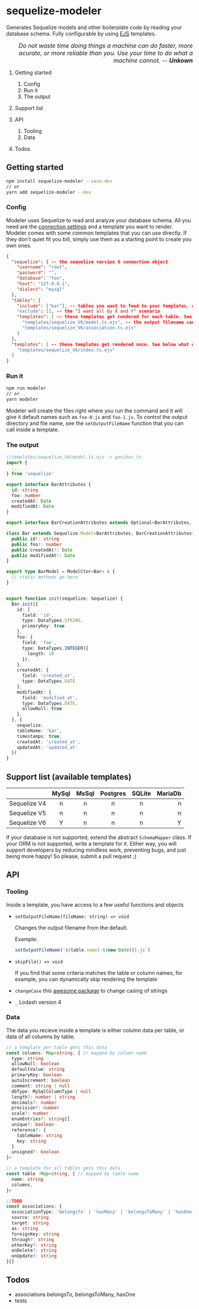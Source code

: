 # sequelize-modeler

Generates Sequelize models and other boilerplate code by reading your database schema. Fully configurable by using [EJS](https://ejs.co) templates.

<div style="text-align: right; font-size: 16px; font-style: italic;">Do not waste time doing things a machine can do faster, more acurate, or more reliable than you. Use your time to do what a machine cannot. -- <b>Unkown</b></div>

1. Getting started
    1. Config
    2. Run it
    3. The output

2. Support list

3. API
    1. Tooling
    2. Data

4. Todos

## Getting started
```sh
npm install sequelize-modeler --save-dev
// or
yarn add sequelize-modeler --dev
```

### Config
Modeler uses Sequelize to read and analyze your database schema. All you need are the [connection settings](https://sequelize.org/master/manual/getting-started.html#connecting-to-a-database) and a template you want to render. Modeler comes with some common templates that you can use directly. If they don't quiet fit you bill, simply use them as a starting point to create you own ones.

```json
{
  "sequelize": { -- the sequelize version 6 connection object
    "username": "root",
    "password": "",
    "database": "foo",
    "host": "127.0.0.1",
    "dialect": "mysql"
  },
  "tables": {
    "include": ["bar"], -- tables you want to feed to your templates. ATTN: [] === no op
    "exclude": [], -- the "I want all by X and Y" scenario
    "templates": [ -- these templates get rendered for each table. See below what data they get.
      "templates/sequelize_V6/model.ts.ejs", -- the output filename can be composed within the template.
      "templates/sequelize_V6/association.ts.ejs"
    ]
  },
  "templates": [ -- these templates get rendered once. See below what data they get.
    "templates/sequelize_V6/index.ts.ejs"
  ]
}
```

### Run it
```sh
npm run modeler
// or
yarn modeler
```
Modeler will create the files right where you run the command and it will give it default names such as `foo-0.js` and `foo-1.js`. To control the output directory and file name, see the `setOutputFileName` function that you can call inside a template.
### The output
```ts
//templates/sequelize_V6/model.ts.ejs -> gen/bar.ts
import {
  ...
} from 'sequelize'

export interface BarAttributes {
  id: string
  foo: number
  createdAt: Date
  modifiedAt: Date
}

export interface BarCreationAttributes extends Optional<BarAttributes, 'modifiedAt'> {}

class Bar extends Sequelize.Model<BarAttributes, BarCreationAttributes> implements BarAttributes {
  public id!: string
  public foo!: number
  public createdAt!: Date
  public modifiedAt!: Date
}

export type BarModel = ModelCtor<Bar> & {
  // static methods go here
}


export function init(sequelize: Sequelize) {
  Bar.init({
    id: {
      field: 'id',
      type: DataTypes.STRING,
      primaryKey: true
    },
    foo: {
      field: 'foo',
      type: DataTypes.INTEGER({
        length: 10
      }),
    },
    createdAt: {
      field: 'created_at',
      type: DataTypes.DATE
    },
    modifiedAt: {
      field: 'modified_at',
      type: DataTypes.DATE,
      allowNull: true
    },
  }, {
    sequelize,
    tableName: 'bar',
    timestamps: true,
    createdAt: 'created_at',
    updatedAt: 'updated_at'
  })
}
```
## Support list (available templates)
|             |MySql|MsSql|Postgres|SQLite|MariaDb|
|:------------|:---:|:---:|:---:|:---:|----:|
|Sequelize V4 |  n  |  n  |  n  |  n  |  n  |
|Sequelize V5 |  n  |  n  |  n  |  n  |  n  |
|Sequelize V6 |  Y  |  n  |  n  |  n  |  Y  |

If your database is not supported, extend the abstract `SchemaMapper` class. If your ORM is not supported, write a template for it. Either way, you will support developers by reducing mindless work, preventing bugs, and just being more happy! So please, submit a pull request ;)

## API

### Tooling
Inside a template, you have access to a few useful functions and objects

- `setOutputFileName(fileName: string) => void`

  Changes the output filename from the default.

  Example:
  ```ts
  setOutputFileName(`${table.name}-${new Date()}.js`)
  ```

- `skipFile() => void` 

  If you find that some criteria matches the table or column names, for example, you can dynamically skip rendering the template

- `changeCase` this [awesome package]() to change casing of strings

- `_` Lodash version 4

### Data
The data you recieve inside a template is either column data per table, or data of all columns by table.
```ts
// a template per table gets this data
const columns: Map<string, { // mapped by column name
  type: string
  allowNull: boolean
  defaultValue: string
  primaryKey: boolean
  autoIncrement: boolean
  comment: string | null
  dbType: MySqlColumnType | null
  length?: number | string
  decimals?: number
  precision?: number
  scale?: number
  enumEntries?: string[]
  unique?: boolean
  reference?: {
    tableName: string
    key: string
  }
  unsigned?: boolean
}>

// a template for all tables gets this data
const table :Map<string, { // mapped by table name
  name: string
  columns,
}>

//TODO
const associations: {
  associationType: 'belongsTo' | 'hasMany' | 'belongsToMany' | 'hasOne'
  source: string
  target: string
  as: string
  foreignKey: string
  through?: string
  otherKey?: string
  onDelete?: string
  onUpdate?: string
}[]

```


## Todos
 - associations belongsTo, belongsToMany, hasOne
 - tests
